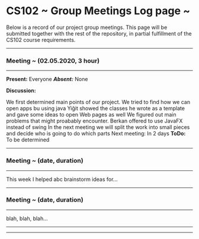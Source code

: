 # CS102 ~ Group Meetings Log page ~

Below is a record of our project group meetings. This page will be submitted together with the rest of the repository, in partial fulfillment of the CS102 course requirements.

****
### Meeting ~ (02.05.2020, 3 hour)
****
**Present:** Everyone  _**Absent:**_  None

**Discussion:** 

We first determined main points of our project.
We tried to find how we can open apps bu using java
Yiğit showed the classes he wrote as a template and gave some ideas to open Web pages as well
We figured out main problems that might proabably encounter.
Berkan offered to use JavaFX instead of swing
In the next meeting we will split the work into small pieces and decide who is going to do which parts
Next meeting: In 2 days 
**ToDo:** To be determined

****
### Meeting ~ (date, duration)
****
This week I helped abc brainstorm ideas for...

****
### Meeting ~ (date, duration)
****
blah, blah, blah...

****
****
